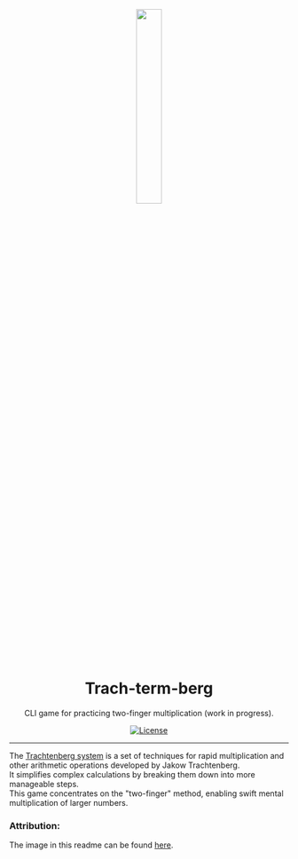 <div align="center">
   <img src="https://github.com/egonelbre/gophers/blob/master/vector/science/power-to-the-masses.svg" width=30% height=30%> 

# Trach-term-berg

CLI game for practicing two-finger multiplication (work in progress).

[![License](https://img.shields.io/badge/license-MIT-00acc1?label=license&style=flat&labelColor=282c34&logo=open-source-initiative)](LICENSE)
</div>

---

The [Trachtenberg system](https://en.wikipedia.org/wiki/Trachtenberg_system) is a set of techniques for rapid multiplication and other arithmetic operations developed by Jakow Trachtenberg.\
It simplifies complex calculations by breaking them down into more manageable steps.\
This game concentrates on the "two-finger" method, enabling swift mental multiplication of larger numbers.


### Attribution:
The image in this readme can be found [here](https://github.com/egonelbre/gophers/blob/master/vector/science/power-to-the-masses.svg).
